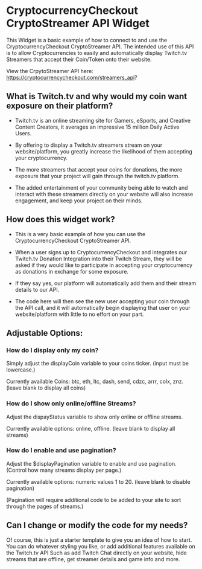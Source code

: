 # CryptocurrencyCheckout CryptoStreamer API Widget

This Widget is a basic example of how to connect to and use the CryptocurrencyCheckout CryptoStreamer API.
The intended use of this API is to allow Cryptocurrencies to easily and automatically display Twitch.tv Streamers that accept their Coin/Token onto their website.


View the CrpytoStreamer API here:
https://cryptocurrencycheckout.com/streamers_api?


## What is Twitch.tv and why would my coin want exposure on their platform?

* Twitch.tv is an online streaming site for Gamers, eSports, and Creative Content Creators, it averages an impressive 15 million Daily Active Users.

* By offering to display a Twitch.tv streamers stream on your website/platform, you greatly increase the likelihood of them accepting your cryptocurrency.

* The more streamers that accept your coins for donations, the more exposure that your project will gain through the twitch.tv platform.

* The added entertainment of your community being able to watch and interact with these streamers directly on your website will also increase engagement, and keep your project on their minds.




## How does this widget work?

* This is a very basic example of how you can use the CryptocurrencyCheckout CryptoStreamer API.


* When a user signs up to CryptocurrencyCheckout and integrates our Twitch.tv Donation Integration into their Twitch Stream, they will be asked if they would like to participate in accepting your cryptocurrency as donations in exchange for some exposure.


* If they say yes, our platform will automatically add them and their stream details to our API.


* The code here will then see the new user accepting your coin through the API call, and it will automatically begin displaying that user on your website/platform with little to no effort on your part.





## Adjustable Options:

### How do I display only my coin?
Simply adjust the displayCoin variable to your coins ticker. (input must be lowercase.)

Currently available Coins: btc, eth, ltc, dash, send, cdzc, arrr, colx, znz. (leave blank to display all coins)


### How do I show only online/offline Streams?
Adjust the dispayStatus variable to show only online or offline streams.

Currently available options: online, offline. (leave blank to display all streams)


### How do I enable and use pagination?
Adjust the $displayPagination variable to enable and use pagination. (Control how many streams display per page.)

Currently available options: numeric values 1 to 20. (leave blank to disable pagination)

(Pagination will require additional code to be added to your site to sort through the pages of streams.)





## Can I change or modify the code for my needs?
Of course, this is just a starter template to give you an idea of how to start.
You can do whatever styling you like, or add additional features available on the Twitch.tv API
Such as add Twitch Chat directly on your website, hide streams that are offline, get streamer details and game info and more.
